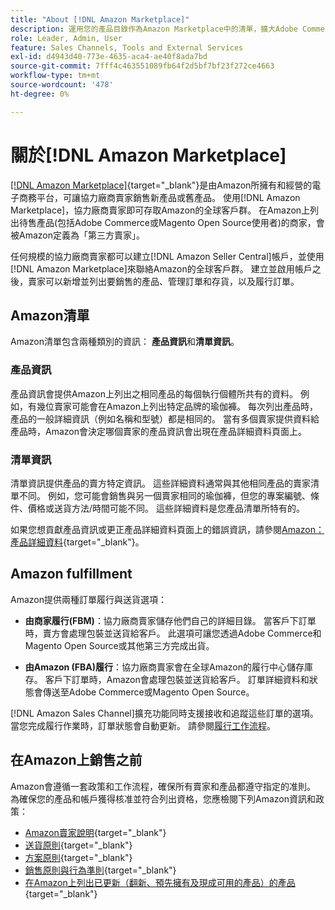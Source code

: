 ```yaml
---
title: "About [!DNL Amazon Marketplace]"
description: 運用您的產品目錄作為Amazon Marketplace中的清單，擴大Adobe Commerce或Magento Open Source商店的觸角。
role: Leader, Admin, User
feature: Sales Channels, Tools and External Services
exl-id: d4943d40-773e-4635-aca4-ae40f8ada7bd
source-git-commit: 7fff4c463551089fb64f2d5bf7bf23f272ce4663
workflow-type: tm+mt
source-wordcount: '478'
ht-degree: 0%

---
```


# 關於[!DNL Amazon Marketplace]

[[!DNL Amazon Marketplace]](https://sell.amazon.com/){target="_blank"}是由Amazon所擁有和經營的電子商務平台，可讓協力廠商賣家銷售新產品或舊產品。 使用[!DNL Amazon Marketplace]，協力廠商賣家即可存取Amazon的全球客戶群。 在Amazon上列出待售產品(包括Adobe Commerce或Magento Open Source使用者)的商家，會被Amazon定義為「第三方賣家」。

任何規模的協力廠商賣家都可以建立[!DNL Amazon Seller Central]帳戶，並使用[!DNL Amazon Marketplace]來聯絡Amazon的全球客戶群。 建立並啟用帳戶之後，賣家可以新增並列出要銷售的產品、管理訂單和存貨，以及履行訂單。

## Amazon清單

Amazon清單包含兩種類別的資訊： **產品資訊**&#x200B;和&#x200B;**清單資訊**。

### 產品資訊

產品資訊會提供Amazon上列出之相同產品的每個執行個體所共有的資料。 例如，有幾位賣家可能會在Amazon上列出特定品牌的瑜伽褲。 每次列出產品時，產品的一般詳細資訊（例如名稱和型號）都是相同的。 當有多個賣家提供資料給產品時，Amazon會決定哪個賣家的產品資訊會出現在產品詳細資料頁面上。

### 清單資訊

清單資訊提供產品的賣方特定資訊。 這些詳細資料通常與其他相同產品的賣家清單不同。 例如，您可能會銷售與另一個賣家相同的瑜伽褲，但您的專案編號、條件、價格或送貨方法/時間可能不同。 這些詳細資料是您產品清單所特有的。

如果您想貢獻產品資訊或更正產品詳細資料頁面上的錯誤資訊，請參閱[Amazon：產品詳細資料](https://sellercentral.amazon.com/gp/help/external/200335450){target="_blank"}。

## Amazon fulfillment

Amazon提供兩種訂單履行與送貨選項：

- **由商家履行(FBM)**：協力廠商賣家儲存他們自己的詳細目錄。 當客戶下訂單時，賣方會處理包裝並送貨給客戶。 此選項可讓您透過Adobe Commerce和Magento Open Source或其他第三方完成出貨。

- **由Amazon (FBA)履行**：協力廠商賣家會在全球Amazon的履行中心儲存庫存。 客戶下訂單時，Amazon會處理包裝並送貨給客戶。 訂單詳細資料和狀態會傳送至Adobe Commerce或Magento Open Source。

[!DNL Amazon Sales Channel]擴充功能同時支援接收和追蹤這些訂單的選項。 當您完成履行作業時，訂單狀態會自動更新。 請參閱[履行工作流程](./fulfillment-workflows.md)。

## 在Amazon上銷售之前

Amazon會遵循一套政策和工作流程，確保所有賣家和產品都遵守指定的准則。 為確保您的產品和帳戶獲得核准並符合列出資格，您應檢閱下列Amazon資訊和政策：

- [Amazon賣家說明](https://sellercentral.amazon.com/gp/help/external/help-page.html?itemID=2&amp;language=en_US/){target="_blank"}
- [送貨原則](https://sellercentral.amazon.com/gp/help/external/201901620?language=en-US){target="_blank"}
- [方案原則](https://sellercentral.amazon.com/gp/help/external/521?language=en-US){target="_blank"}
- [銷售原則與行為準則](https://sellercentral.amazon.com/gp/help/external/1801?language=en-US){target="_blank"}
- [在Amazon上列出已更新（翻新、預先擁有及現成可用的產品）的產品](https://sell.amazon.com/programs/renewed){target="_blank"}
